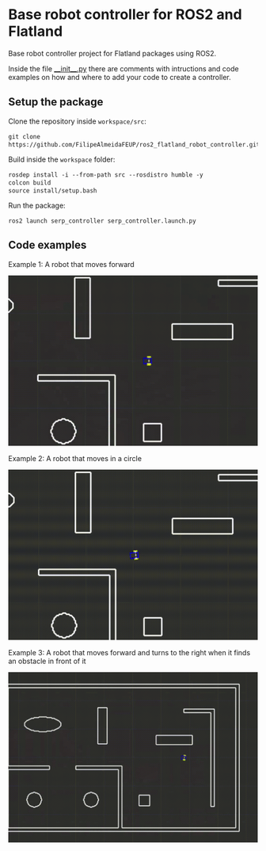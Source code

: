 # Base robot controller for ROS2 and Flatland 

Base robot controller project for Flatland packages using ROS2.

Inside the file [\_\_init\_\_.py](serp_controller/__init__.py) there are comments with intructions and code examples on how and where to add your code to create a controller.

## Setup the package

Clone the repository inside `workspace/src`:
```
git clone https://github.com/FilipeAlmeidaFEUP/ros2_flatland_robot_controller.git
```

Build inside the `workspace` folder:
```
rosdep install -i --from-path src --rosdistro humble -y
colcon build
source install/setup.bash
```

Run the package:
```
ros2 launch serp_controller serp_controller.launch.py
```

## Code examples

Example 1: A robot that moves forward

![1](images/1.gif)

Example 2: A robot that moves in a circle

![2](images/2.gif)

Example 3: A robot that moves forward and turns to the right when it finds an obstacle in front of it

![3](images/3.gif)
